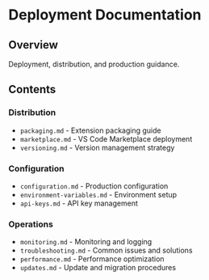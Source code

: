 # Deployment Documentation

## Overview
Deployment, distribution, and production guidance.

## Contents

### Distribution
- `packaging.md` - Extension packaging guide
- `marketplace.md` - VS Code Marketplace deployment
- `versioning.md` - Version management strategy

### Configuration
- `configuration.md` - Production configuration
- `environment-variables.md` - Environment setup
- `api-keys.md` - API key management

### Operations
- `monitoring.md` - Monitoring and logging
- `troubleshooting.md` - Common issues and solutions
- `performance.md` - Performance optimization
- `updates.md` - Update and migration procedures